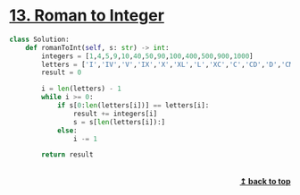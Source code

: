 
# [13. Roman to Integer](https://leetcode.com/problems/roman-to-integer/)

```python
class Solution:
    def romanToInt(self, s: str) -> int:
        integers = [1,4,5,9,10,40,50,90,100,400,500,900,1000]
        letters = ['I','IV','V','IX','X','XL','L','XC','C','CD','D','CM','M']
        result = 0

        i = len(letters) - 1
        while i >= 0:
            if s[0:len(letters[i])] == letters[i]:
                result += integers[i]
                s = s[len(letters[i]):]
            else:
                i -= 1

        return result
```

<br/>
<div align="right">
    <b><a href="#top">↥ back to top</a></b>
</div>
<br/>
